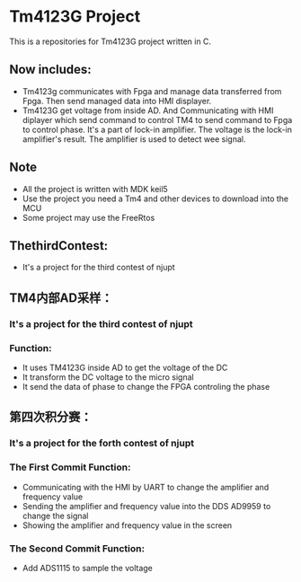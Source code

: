 ﻿# Tm4123G Project
This is a repositories for Tm4123G project written in C.
## Now includes:
* Tm4123g communicates with Fpga and manage data transferred from Fpga. Then send managed data into HMI displayer.
*  Tm4123G get voltage from inside AD. And Communicating with HMI diplayer which send command to control TM4 to send command to Fpga to control phase. It's a part of lock-in amplifier. The voltage is the lock-in amplifier's result. The amplifier is used to detect wee signal.
## Note
*  All the project is written with MDK keil5
* Use the project you need a Tm4 and other devices to download into the MCU
* Some project may use the FreeRtos 

## ThethirdContest:
* It's a project for the third contest of njupt

## TM4内部AD采样：
### It's a project for the third contest of njupt
### Function:
* It uses TM4123G inside AD to get the voltage of the DC
* It transform the DC voltage to the micro signal
* It send the data of phase to change the FPGA controling the phase

## 第四次积分赛：
### It's a project for the forth contest of njupt
### The First Commit Function:
* Communicating with the HMI by UART to change the amplifier and frequency value
* Sending the amplifier and frequency value into the DDS AD9959 to change the signal
* Showing the amplifier and frequency value in the screen

### The Second Commit Function:
* Add ADS1115 to sample the voltage



 